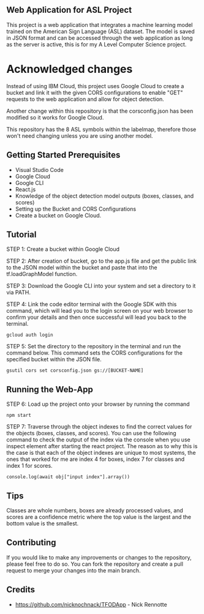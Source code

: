 ## Web Application for ASL Project
This project is a web application that integrates a machine learning model trained on the American Sign Language (ASL) dataset. The model is saved in JSON format and can be accessed through the web application as long as the server is active, this is for my A Level Computer Science project.

# Acknowledged changes
Instead of using IBM Cloud, this project uses Google Cloud to create a bucket and link it with the given CORS configurations to enable "GET" requests to the web application and allow for object detection.

Another change within this repository is that the corsconfig.json has been modified so it works for Google Cloud.

This repository has the 8 ASL symbols within the labelmap, therefore those won't need changing unless you are using another model.

## Getting Started Prerequisites
- Visual Studio Code
- Google Cloud 
- Google CLI 
- React.js 
- Knowledge of the object detection model outputs (boxes, classes, and scores)
- Setting up the Bucket and CORS Configurations
- Create a bucket on Google Cloud.

## Tutorial
STEP 1: Create a bucket within Google Cloud

STEP 2: After creation of bucket, go to the app.js file and get the public link to the JSON model within the bucket and paste that into the tf.loadGraphModel function.

STEP 3: Download the Google CLI into your system and set a directory to it via PATH.


STEP 4: Link the code editor terminal with the Google SDK with this command, which will lead you to the login screen on your web browser to confirm your details and then once successful will lead you back to the terminal.

```gcloud auth login ```

STEP 5: Set the directory to the repository in the terminal and run the command below. This command sets the CORS configurations for the specified bucket within the JSON file.

```gsutil cors set corsconfig.json gs://[BUCKET-NAME]```


## Running the Web-App
STEP 6: Load up the project onto your browser by running the command

```npm start ```


STEP 7: Traverse through the object indexes to find the correct values for the objects (boxes, classes, and scores). You can use the following command to check the output of the index via the console when you use inspect element after starting the react project. The reason as to why this is the case is that each of the object indexes are unique to most systems, the ones that worked for me are index 4 for boxes, index 7 for classes and index 1 for scores.

``` console.log(await obj["input index"].array()) ```

## Tips
Classes are whole numbers, boxes are already processed values, and scores are a confidence metric where the top value is the largest and the bottom value is the smallest.

## Contributing
If you would like to make any improvements or changes to the repository, please feel free to do so. You can fork the repository and create a pull request to merge your changes into the main branch.

## Credits
- https://github.com/nicknochnack/TFODApp - Nick Rennotte
